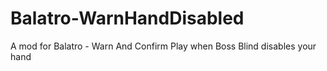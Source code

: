 # Balatro-WarnHandDisabled
A mod for Balatro - Warn And Confirm Play when Boss Blind disables your hand
